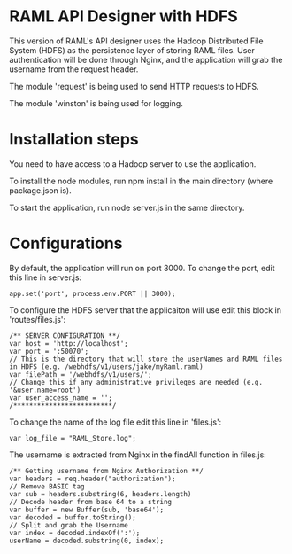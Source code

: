 RAML API Designer with HDFS
==========
This version of RAML's API designer uses the Hadoop Distributed File System (HDFS) as the persistence layer of storing RAML files.
User authentication will be done through Nginx, and the application will grab the username from the request header.

The module 'request' is being used to send HTTP requests to HDFS.

The module 'winston' is being used for logging.

Installation steps
=======
You need to have access to a Hadoop server to use the application.

To install the node modules, run npm install in the main directory (where package.json is).

To start the application, run node server.js in the same directory.

Configurations
=======
By default, the application will run on port 3000. To change the port, edit this line in server.js: 

```
app.set('port', process.env.PORT || 3000);
```

To configure the HDFS server that the applicaiton will use edit this block in 'routes/files.js':
```
/** SERVER CONFIGURATION **/
var host = 'http://localhost';
var port = ':50070';
// This is the directory that will store the userNames and RAML files in HDFS (e.g. /webhdfs/v1/users/jake/myRaml.raml)
var filePath = '/webhdfs/v1/users/';
// Change this if any administrative privileges are needed (e.g. '&user.name=root')
var user_access_name = '';
/*************************/
```

To change the name of the log file edit this line in 'files.js': 
```
var log_file = "RAML_Store.log";
```

The username is extracted from Nginx in the findAll function in files.js: 
```
/** Getting username from Nginx Authorization **/
var headers = req.header("authorization");
// Remove BASIC tag
var sub = headers.substring(6, headers.length)
// Decode header from base 64 to a string
var buffer = new Buffer(sub, 'base64');
var decoded = buffer.toString();
// Split and grab the Username
var index = decoded.indexOf(':');
userName = decoded.substring(0, index);
```







